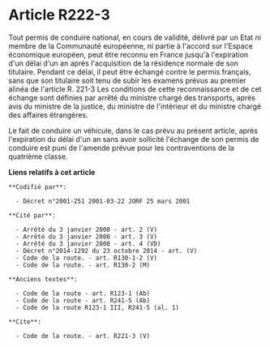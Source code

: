 # Article R222-3

Tout permis de conduire national, en cours de validité, délivré par un Etat ni membre de la Communauté européenne, ni partie
à l'accord sur l'Espace économique européen, peut être reconnu en France jusqu'à l'expiration d'un délai d'un an après
l'acquisition de la résidence normale de son titulaire. Pendant ce délai, il peut être échangé contre le permis français,
sans que son titulaire soit tenu de subir les examens prévus au premier alinéa de l'article R. 221-3 Les conditions de cette
reconnaissance et de cet échange sont définies par arrêté du ministre chargé des transports, après avis du ministre de la
justice, du ministre de l'intérieur et du ministre chargé des affaires étrangères.

Le fait de conduire un véhicule, dans le cas prévu au présent article, après l'expiration du délai d'un an sans avoir
sollicité l'échange de son permis de conduire est puni de l'amende prévue pour les contraventions de la quatrième classe.

**Liens relatifs à cet article**

	**Codifié par**:

	  - Décret n°2001-251 2001-03-22 JORF 25 mars 2001

	**Cité par**:

	  - Arrêté du 3 janvier 2008 - art. 2 (V)
	  - Arrêté du 3 janvier 2008 - art. 3 (V)
	  - Arrêté du 3 janvier 2008 - art. 4 (VD)
	  - Décret n°2014-1292 du 23 octobre 2014 - art. (V)
	  - Code de la route. - art. R130-1-2 (V)
	  - Code de la route. - art. R130-2 (M)

	**Anciens textes**:

	  - Code de la route - art. R123-1 (Ab)
	  - Code de la route - art. R241-5 (Ab)
	  - Code de la route R123-1 III, R241-5 (al. 1)

	**Cite**:

	  - Code de la route. - art. R221-3 (V)
